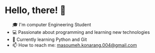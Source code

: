 
  <!DOCTYPE html>
<html lang="en">
<head>
    <meta charset="UTF-8">
    <meta name="viewport" content="width=device-width, initial-scale=1.0">
    
</head>
<body>
    <h1>Hello, there! 👋</h1>
    <ul>
         🎓 I'm computer Engineering Student</li>
        <li>💻 Passionate about programming and learning new technologies</li>
        <li>🌱 Currently learning Python and Git</li>
        <li>📫 How to reach me: <a href="mailto:masoumeh.konarang.004@gmail.com">masoumeh.konarang.004@gmail.com</a></li>
    </ul>
</body>
</html>
